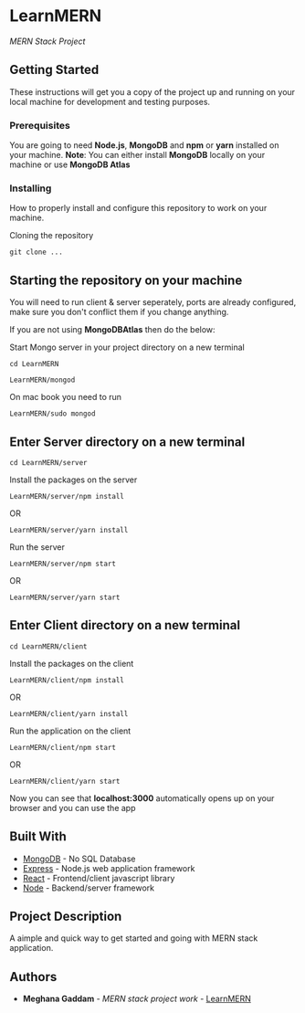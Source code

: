 # LearnMERN

_MERN Stack Project_

## Getting Started

These instructions will get you a copy of the project up and running on your local machine for development and testing purposes.

### Prerequisites

You are going to need **Node.js**, **MongoDB** and **npm** or **yarn** installed on your machine.
**Note**: You can either install **MongoDB** locally on your machine or use **MongoDB Atlas**

### Installing

How to properly install and configure this repository to work on your machine.

Cloning the repository

```
git clone ...
```

## Starting the repository on your machine

You will need to run client & server seperately, ports are already configured, make sure you don't conflict them if you change anything.

If you are not using **MongoDBAtlas** then do the below:

Start Mongo server in your project directory on a new terminal

```
cd LearnMERN
```

```
LearnMERN/mongod
```

On mac book you need to run

```
LearnMERN/sudo mongod
```

## Enter Server directory on a new terminal

```
cd LearnMERN/server
```

Install the packages on the server

```
LearnMERN/server/npm install
```

OR

```
LearnMERN/server/yarn install
```

Run the server

```
LearnMERN/server/npm start
```

OR

```
LearnMERN/server/yarn start
```

## Enter Client directory on a new terminal

```
cd LearnMERN/client
```

Install the packages on the client

```
LearnMERN/client/npm install
```

OR

```
LearnMERN/client/yarn install

```

Run the application on the client

```
LearnMERN/client/npm start
```

OR

```
LearnMERN/client/yarn start
```

Now you can see that **localhost:3000** automatically opens up on your browser and you can use the app

## Built With

- [MongoDB](https://www.mongodb.com/) - No SQL Database
- [Express](https://expressjs.com/) - Node.js web application framework
- [React](https://reactjs.org/) - Frontend/client javascript library
- [Node](https://nodejs.org/en/) - Backend/server framework

## Project Description

A aimple and quick way to get started and going with MERN stack application.

## Authors

- **Meghana Gaddam** - _MERN stack project work_ - [LearnMERN](https://github.com/GaddamMeghana578/LearnMERN)
